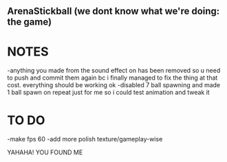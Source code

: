 ## ArenaStickball (we dont know what we're doing: the game)
# NOTES
-anything you made from the sound effect on has been removed so u need to push and commit them again bc i finally managed to fix the thing at that cost. everything should be working ok
-disabled 7 ball spawning and made 1 ball spawn on repeat just for me so i could test animation and tweak it
# TO DO
-make fps 60
-add more polish texture/gameplay-wise



YAHAHA! YOU FOUND ME
